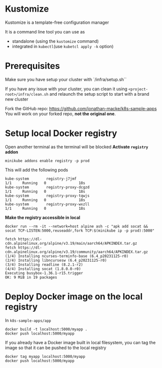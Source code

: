 # Kustomize

Kustomize is a template-free configuration manager

It is a command line tool you can use as 
* standalone (using the `kustomize` command)  
* integrated in `kubectl`(use `kubetcl apply -k` option)


# Prerequisites

Make sure you have setup your cluster with `<project-root>/infra/setup.sh``

If you have any issue with your cluster, you can clean it using `<project-root>/infra/clean.sh` and relaunch the setup script to start with a brand new cluster


Fork the GitHub repo: https://github.com/jonathan-macke/k8s-sample-apps
You will work on your forked repo, **not the original one**.


# Setup local Docker registry


Open another terminal as the terminal will be blocked
**Activate `registry` addon**
```shell
minikube addons enable registry -p prod
```

This will add the following pods
```shell
kube-system        registry-j7jmf                                     1/1     Running   0               18s
kube-system        registry-proxy-dcgzd                               1/1     Running   0               18s
kube-system        registry-proxy-tqwjs                               1/1     Running   0               18s
kube-system        registry-proxy-wxzll                               1/1     Running   0               18s
```

**Make the registry accessible in local**
```shell
docker run --rm -it --network=host alpine ash -c "apk add socat && socat TCP-LISTEN:5000,reuseaddr,fork TCP:$(minikube ip -p prod):5000"

fetch https://dl-cdn.alpinelinux.org/alpine/v3.19/main/aarch64/APKINDEX.tar.gz
fetch https://dl-cdn.alpinelinux.org/alpine/v3.19/community/aarch64/APKINDEX.tar.gz
(1/4) Installing ncurses-terminfo-base (6.4_p20231125-r0)
(2/4) Installing libncursesw (6.4_p20231125-r0)
(3/4) Installing readline (8.2.1-r2)
(4/4) Installing socat (1.8.0.0-r0)
Executing busybox-1.36.1-r15.trigger
OK: 9 MiB in 19 packages
```

# Deploy Docker image on the local registry

In `k8s-sample-apps/app`
```shell
docker build -t localhost:5000/myapp .
docker push localhost:5000/myapp
```

If you already have a Docker image built in local filesystem, you can tag the image so that it can be pushed to the local registry
```shell
docker tag myapp localhost:5000/myapp
docker push localhost:5000/myapp
```

